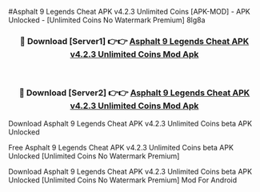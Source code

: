 #Asphalt 9 Legends Cheat APK v4.2.3 Unlimited Coins [APK-MOD] - APK Unlocked - [Unlimited Coins No Watermark Premium] 8lg8a



<div align="center">

<h3>🔴 Download [Server1] 👉👉 <a href="https://momento.my/?title=Asphalt_9_Legends_Cheat_APK_v4.2.3_Unlimited_Coins">Asphalt 9 Legends Cheat APK v4.2.3 Unlimited Coins Mod Apk</a></h3><br>

<h3>🔴 Download [Server2] 👉👉 <a href="https://momento.my/?title=Asphalt_9_Legends_Cheat_APK_v4.2.3_Unlimited_Coins">Asphalt 9 Legends Cheat APK v4.2.3 Unlimited Coins Mod Apk</a></h3>
</div>



Download Asphalt 9 Legends Cheat APK v4.2.3 Unlimited Coins beta APK Unlocked

Free Asphalt 9 Legends Cheat APK v4.2.3 Unlimited Coins beta APK Unlocked [Unlimited Coins No Watermark Premium]

Download Asphalt 9 Legends Cheat APK v4.2.3 Unlimited Coins beta APK Unlocked [Unlimited Coins No Watermark Premium] Mod For Android
